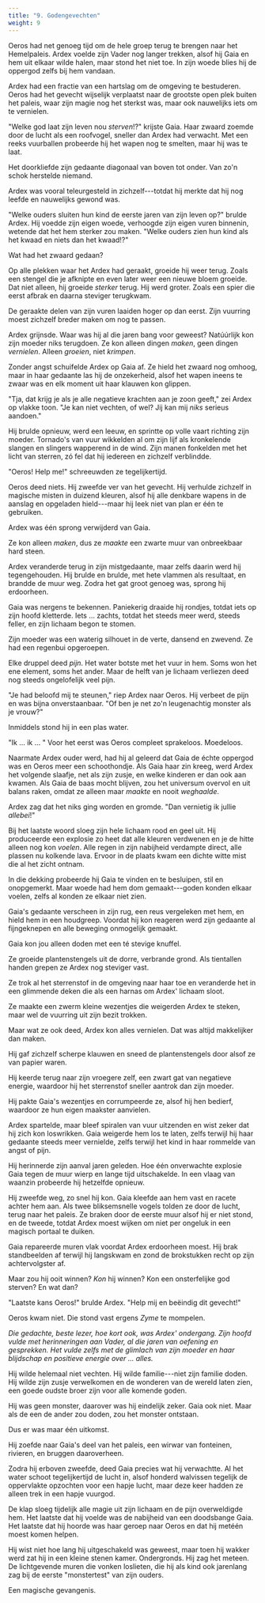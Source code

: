 ```yaml
---
title: "9. Godengevechten"
weight: 9
---
```


Oeros had net genoeg tijd om de hele groep terug te brengen naar het Hemelpaleis. Ardex voelde zijn Vader nog langer trekken, alsof hij Gaia en hem uit elkaar wilde halen, maar stond het niet toe. In zijn woede blies hij de oppergod zelfs bij hem vandaan.

Ardex had een fractie van een hartslag om de omgeving te bestuderen. Oeros had het gevecht wijselijk verplaatst naar de grootste open plek buiten het paleis, waar zijn magie nog het sterkst was, maar ook nauwelijks iets om te vernielen.

"Welke god laat zijn leven nou _sterven_!?" krijste Gaia. Haar zwaard zoemde door de lucht als een roofvogel, sneller dan Ardex had verwacht. Met een reeks vuurballen probeerde hij het wapen nog te smelten, maar hij was te laat.

Het doorkliefde zijn gedaante diagonaal van boven tot onder. Van zo'n schok herstelde niemand.

Ardex was vooral teleurgesteld in zichzelf---totdat hij merkte dat hij nog leefde en nauwelijks gewond was.

"Welke ouders sluiten hun kind de eerste jaren van zijn leven op?" brulde Ardex. Hij voedde zijn eigen woede, verhoogde zijn eigen vuren binnenin, wetende dat het hem sterker zou maken. "Welke ouders zien hun kind als het kwaad en niets dan het kwaad!?"

Wat had het zwaard gedaan? 

Op alle plekken waar het Ardex had geraakt, groeide hij weer terug. Zoals een stengel die je afknipte en even later weer een nieuwe bloem groeide. Dat niet alleen, hij groeide _sterker_ terug. Hij werd groter. Zoals een spier die eerst afbrak en daarna steviger terugkwam.

De geraakte delen van zijn vuren laaiden hoger op dan eerst. Zijn vuurring moest zichzelf breder maken om nog te passen.

Ardex grijnsde. Waar was hij al die jaren bang voor geweest? Natúúrlijk kon zijn moeder niks terugdoen. Ze kon alleen dingen _maken_, geen dingen _vernielen_. Alleen _groeien_, niet _krimpen_. 

Zonder angst schuifelde Ardex op Gaia af. Ze hield het zwaard nog omhoog, maar in haar gedaante las hij de onzekerheid, alsof het wapen ineens te zwaar was en elk moment uit haar klauwen kon glippen.  

"Tja, dat krijg je als je alle negatieve krachten aan je zoon geeft," zei Ardex op vlakke toon. "Je kan niet vechten, of wel? Jij kan mij _niks_ serieus aandoen."

Hij brulde opnieuw, werd een leeuw, en sprintte op volle vaart richting zijn moeder. Tornado's van vuur wikkelden al om zijn lijf als kronkelende slangen en slingers wapperend in de wind. Zijn manen fonkelden met het licht van sterren, zó fel dat hij iedereen en zichzelf verblindde.

"Oeros! Help me!" schreeuwden ze tegelijkertijd.

Oeros deed niets. Hij zweefde ver van het gevecht. Hij verhulde zichzelf in magische misten in duizend kleuren, alsof hij alle denkbare wapens in de aanslag en opgeladen hield---maar hij leek niet van plan er één te gebruiken.

Ardex was één sprong verwijderd van Gaia.

Ze kon alleen _maken_, dus ze _maakte_ een zwarte muur van onbreekbaar hard steen.

Ardex veranderde terug in zijn mistgedaante, maar zelfs daarin werd hij tegengehouden. Hij brulde en brulde, met hete vlammen als resultaat, en brandde de muur weg. Zodra het gat groot genoeg was, sprong hij erdoorheen.

Gaia was nergens te bekennen. Paniekerig draaide hij rondjes, totdat iets op zijn hoofd kletterde. Iets ... zachts, totdat het steeds meer werd, steeds feller, en zijn lichaam begon te stomen.

Zijn moeder was een waterig silhouet in de verte, dansend en zwevend. Ze had een regenbui opgeroepen.

Elke druppel deed _pijn_. Het water botste met het vuur in hem. Soms won het ene element, soms het ander. Maar de helft van je lichaam verliezen deed nog steeds ongelofelijk veel pijn.

"Je had beloofd mij te steunen," riep Ardex naar Oeros. Hij verbeet de pijn en was bijna onverstaanbaar. "Of ben je net zo'n leugenachtig monster als je vrouw?"

Inmiddels stond hij in een plas water. 

"Ik ... ik ... " Voor het eerst was Oeros compleet sprakeloos. Moedeloos. 

Naarmate Ardex ouder werd, had hij al geleerd dat Gaia de échte oppergod was en Oeros meer een schoothondje. Als Gaia haar zin kreeg, werd Ardex het volgende slaafje, net als zijn zusje, en welke kinderen er dan ook aan kwamen. Als Gaia de baas mocht blijven, zou het universum overvol en uit balans raken, omdat ze alleen maar _maakte_ en nooit _weghaalde_. 

Ardex zag dat het niks ging worden en gromde. "Dan vernietig ik jullie _allebei_!"

Bij het laatste woord sloeg zijn hele lichaam rood en geel uit. Hij produceerde een explosie zo heet dat alle kleuren verdwenen en je de hitte alleen nog kon _voelen_. Alle regen in zijn nabijheid verdampte direct, alle plassen nu kolkende lava. Ervoor in de plaats kwam een dichte witte mist die al het zicht ontnam.

In die dekking probeerde hij Gaia te vinden en te besluipen, stil en onopgemerkt. Maar woede had hem dom gemaakt---goden konden elkaar voelen, zelfs al konden ze elkaar niet zien.

Gaia's gedaante verscheen in zijn rug, een reus vergeleken met hem, en hield hem in een houdgreep. Voordat hij kon reageren werd zijn gedaante al fijngeknepen en alle beweging onmogelijk gemaakt.

Gaia kon jou alleen doden met een té stevige knuffel.

Ze groeide plantenstengels uit de dorre, verbrande grond. Als tientallen handen grepen ze Ardex nog steviger vast.

Ze trok al het sterrenstof in de omgeving naar haar toe en veranderde het in een glimmende deken die als een harnas om Ardex' lichaam sloot.

Ze maakte een zwerm kleine wezentjes die weigerden Ardex te steken, maar wel de vuurring uit zijn bezit trokken.

Maar wat ze ook deed, Ardex kon alles vernielen. Dat was altijd makkelijker dan maken.

Hij gaf zichzelf scherpe klauwen en sneed de plantenstengels door alsof ze van papier waren.

Hij keerde terug naar zijn vroegere zelf, een zwart gat van negatieve energie, waardoor hij het sterrenstof sneller aantrok dan zijn moeder.

Hij pakte Gaia's wezentjes en corrumpeerde ze, alsof hij hen bedierf, waardoor ze hun eigen maakster aanvielen.

Ardex spartelde, maar bleef spiralen van vuur uitzenden en wist zeker dat hij zich kon loswrikken. Gaia weigerde hem los te laten, zelfs terwijl hij haar gedaante steeds meer vernielde, zelfs terwijl het kind in haar rommelde van angst of pijn.

Hij herinnerde zijn aanval jaren geleden. Hoe één onverwachte explosie Gaia tegen de muur wierp en lange tijd uitschakelde. In een vlaag van waanzin probeerde hij hetzelfde opnieuw.

Hij zweefde weg, zo snel hij kon. Gaia kleefde aan hem vast en racete achter hem aan. Als twee bliksemsnelle vogels tolden ze door de lucht, terug naar het paleis. Ze braken door de eerste muur alsof hij er niet stond, en de tweede, totdat Ardex moest wijken om niet per ongeluk in een magisch portaal te duiken.

Gaia repareerde muren vlak voordat Ardex erdoorheen moest. Hij brak standbeelden af terwijl hij langskwam en zond de brokstukken recht op zijn achtervolgster af.

Maar zou hij ooit winnen? _Kon_ hij winnen? Kon een onsterfelijke god sterven? En wat dan?

"Laatste kans Oeros!" brulde Ardex. "Help mij en beëindig dit gevecht!"

Oeros kwam niet. Die stond vast ergens _Zyme_ te mompelen.

_Die gedachte, beste lezer, hoe kort ook, was Ardex' ondergang. Zijn hoofd vulde met herinneringen aan Vader, al die jaren van oefening en gesprekken. Het vulde zelfs met de glimlach van zijn moeder en haar blijdschap en positieve energie over ... alles._

Hij wilde helemaal niet vechten. Hij wilde familie---niet zijn familie doden. Hij wilde zijn zusje verwelkomen en de wonderen van de wereld laten zien, een goede oudste broer zijn voor alle komende goden.

Hij was geen monster, daarover was hij eindelijk zeker. Gaia ook niet. Maar als de een de ander zou doden, zou het monster ontstaan.

Dus er was maar één uitkomst.

Hij zoefde naar Gaia's deel van het paleis, een wirwar van fonteinen, rivieren, en bruggen daaroverheen.

Zodra hij erboven zweefde, deed Gaia precies wat hij verwachtte. Al het water schoot tegelijkertijd de lucht in, alsof honderd walvissen tegelijk de oppervlakte opzochten voor een hapje lucht, maar deze keer hadden ze alleen trek in een hapje vuurgod.

De klap sloeg tijdelijk alle magie uit zijn lichaam en de pijn overweldigde hem. Het laatste dat hij voelde was de nabijheid van een doodsbange Gaia. Het laatste dat hij hoorde was haar geroep naar Oeros en dat hij metéén moest komen helpen.

Hij wist niet hoe lang hij uitgeschakeld was geweest, maar toen hij wakker werd zat hij in een kleine stenen kamer. Ondergronds. Hij zag het meteen. De lichtgevende muren die vonken loslieten, die hij als kind ook jarenlang zag bij de eerste "monstertest" van zijn ouders.

Een magische gevangenis. 